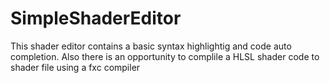 # SimpleShaderEditor
This shader editor contains a basic syntax highlightig and code auto completion. Also there is an opportunity to complile a HLSL shader code to shader file using a fxc compiler
